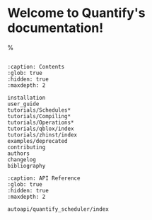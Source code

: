 # Welcome to Quantify's documentation!

%

```{include} readme.md
```

```{toctree}
:caption: Contents
:glob: true
:hidden: true
:maxdepth: 2

installation
user_guide
tutorials/Schedules*
tutorials/Compiling*
tutorials/Operations*
tutorials/qblox/index
tutorials/zhinst/index
examples/deprecated
contributing
authors
changelog
bibliography
```

```{toctree}
:caption: API Reference
:glob: true
:hidden: true
:maxdepth: 2

autoapi/quantify_scheduler/index
```
